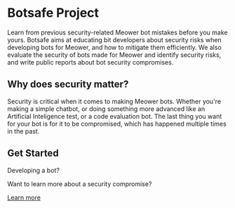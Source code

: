 # Botsafe Project
Learn from previous security-related Meower bot mistakes before you make yours. Botsafe aims at educating bit developers about security risks when developing bots for Meower, and how to mitigate them efficiently. We also evaluate the security of bots made for Meower and identify security risks, and write public reports about bot security compromises.

## Why does security matter?
Security is critical when it comes to making Meower bots. Whether you're making a simple chatbot, or doing something more advanced like an Artificial Inteligence test, or a code evaluation bot. The last thing you want for your bot is for it to be compromised, which has happened multiple times in the past.

## Get Started
Developing a bot?

Want to learn more about a security compromise?

[Learn more](getstarted.md)
